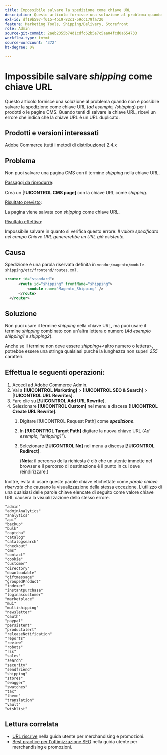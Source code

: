 ```yaml
---
title: Impossibile salvare la spedizione come chiave URL
description: Questo articolo fornisce una soluzione al problema quando non è possibile salvare la spedizione come chiave URL (_ad esempio, /shipping_) per i prodotti o le pagine CMS. Quando tenti di salvare la chiave URL, ricevi un errore che indica che la chiave URL è un URL duplicato.
exl-id: df19b597-f615-4b19-82c1-59cc179fa720
feature: Marketing Tools, Shipping/Delivery, Storefront
role: Admin
source-git-commit: 2aeb2355b74d1cdfc62b5e7c5aa04fcd0a654733
workflow-type: tm+mt
source-wordcount: '372'
ht-degree: 0%

---
```


# Impossibile salvare _shipping_ come chiave URL

Questo articolo fornisce una soluzione al problema quando non è possibile salvare la spedizione come chiave URL (_ad esempio, /shipping_) per i prodotti o le pagine CMS. Quando tenti di salvare la chiave URL, ricevi un errore che indica che la chiave URL è un URL duplicato.

## Prodotti e versioni interessati

Adobe Commerce (tutti i metodi di distribuzione) 2.4.x

## Problema

Non puoi salvare una pagina CMS con il termine _shipping_ nella chiave URL.

<u>Passaggi da riprodurre</u>:

Crea un **[!UICONTROL CMS page]** con la chiave URL come _shipping_.

<u>Risultato previsto</u>:

La pagina viene salvata con _shipping_ come chiave URL.

<u>Risultato effettivo</u>:

Impossibile salvare in quanto si verifica questo errore:
*Il valore specificato nel campo Chiave URL genererebbe un URL già esistente.*

## Causa

Spedizione è una parola riservata definita in `vendor/magento/module-shipping/etc/frontend/routes.xml`.

```xml
<router id="standard">
      <route id="shipping" frontName="shipping">
          <module name="Magento_Shipping" />
      </route>
  </router>
```

## Soluzione

Non puoi usare il termine _shipping_ nella chiave URL, ma puoi usare il termine _shipping_ combinato con un&#39;altra lettera o numero (_Ad esempio shipping1 e shipping2_).

Anche se il termine non deve essere _shipping_+&lt;altro numero o lettera>, potrebbe essere una stringa qualsiasi purché la lunghezza non superi *255* caratteri.

## Effettua le seguenti operazioni:

1. Accedi ad Adobe Commerce Admin.
1. Vai a **[!UICONTROL Marketing]** > **[!UICONTROL SEO & Search]** > **[!UICONTROL URL Rewrites]**.
1. Fare clic su **[!UICONTROL Add URL Rewrite]**.
1. Selezionare **[!UICONTROL Custom]** nel menu a discesa **[!UICONTROL Create URL Rewrite]**.
   1. Digitare [!UICONTROL Request Path] come **_spedizione_**.
   1. In **[!UICONTROL Target Path]** digitare la nuova chiave URL (_Ad esempio, &quot;shipping1&quot;_).
   1. Selezionare **[!UICONTROL No]** nel menu a discesa **[!UICONTROL Redirect]**.


      (**Nota**: il percorso della richiesta è ciò che un utente immette nel browser e il percorso di destinazione è il punto in cui deve reindirizzare.)

Inoltre, evita di usare queste parole chiave etichettate come *parole chiave riservate* che causano la visualizzazione della stessa eccezione. L’utilizzo di una qualsiasi delle parole chiave elencate di seguito come valore chiave URL causerà la visualizzazione dello stesso errore.


```
"admin"
"adminAnalytics"
"analytics"
"api"
"backup"
"bulk"
"captcha"
"catalog"
"catalogsearch"
"checkout"
"cms"
"contact"
"cookie"
"customer"
"directory"
"downloadable"
"giftmessage"
"groupedProduct"
"indexer"
"instantpurchase"
"loginascustomer"
"marketplace"
"mui"
"multishipping"
"newsletter"
"oauth"
"paypal"
"persistent"
"productalert"
"releaseNotification"
"reports"
"review"
"robots"
"rss"
"sales"
"search"
"security"
"sendfriend"
"shipping"
"stores"
"swagger"
"swatches"
"tax"
"theme"
"translation"
"vault"
"wishlist"
```

## Lettura correlata

* [URL riscrive](https://experienceleague.adobe.com/it/docs/commerce-admin/marketing/seo/url-rewrites/url-rewrite) nella guida utente per merchandising e promozioni.
* [Best practice per l&#39;ottimizzazione SEO](https://experienceleague.adobe.com/it/docs/commerce-admin/marketing/seo/seo-overview) nella guida utente per merchandising e promozioni.
